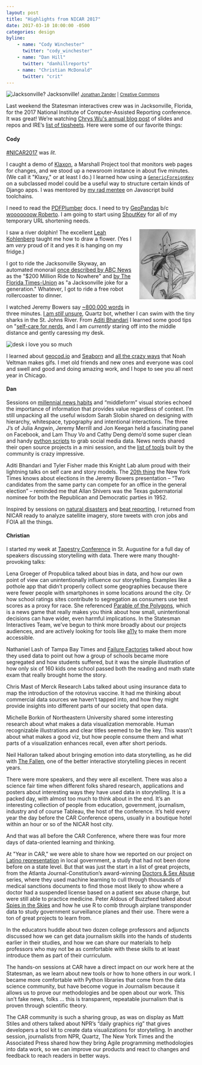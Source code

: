 ```yaml
---
layout: post
title: "Highlights from NICAR 2017"
date: 2017-03-10 10:00:00 -0500
categories: design
byline:
    - name: "Cody Winchester"
      twitter: "cody_winchester"
    - name: "Dan Hill"
      twitter: "danhillreports"
    - name: "Christian McDonald"
      twitter: "crit"
---
```


![Jacksonville? Jacksonville!](/assets/img/2017-03-10-jacksonville.jpg)
<small><a href="https://commons.wikimedia.org/wiki/User:Digon3" target="_blank">Jonathan Zander</a> | <a href="https://creativecommons.org/licenses/by-sa/3.0/" target="_blank">Creative Commons</a></small>

Last weekend the Statesman interactives crew was in Jacksonville, Florida, for the 2017 National Institute of Computer-Assisted Reporting conference. It was great! We’re watching [Chrys Wu's annual blog post](http://blog.chryswu.com/2017/03/02/nicar17-slides-links-tutorials-nicar17/) of slides and repos and IRE’s [list of tipsheets](http://ire.org/resource-center/tipsheets/). Here were some of our favorite things:

#### **Cody**

[#NICAR2017](https://twitter.com/search?f=tweets&vertical=default&q=%23nicar17&src=typd) was _lit_.

I caught a demo of [Klaxon](https://github.com/themarshallproject/klaxon), a Marshall Project tool that monitors web pages for changes, and we stood up a newsroom instance in about five minutes. (We call it "Klaxy," or at least I do.) I learned how using a [`GenericForeignKey`](https://docs.djangoproject.com/en/1.10/ref/contrib/contenttypes/#django.contrib.contenttypes.fields.GenericForeignKey) on a subclassed model could be a useful way to structure certain kinds of Django apps. I was mentored by [my rad mentee](https://twitter.com/onlyandrewn) on Javascript build toolchains.

I need to read the [PDFPlumber](https://github.com/jsvine/pdfplumber) docs. I need to try [GeoPandas](http://geopandas.org/) b/c [wooooooow Roberto](https://github.com/robroc/GIS-with-python/blob/master/GIS%20with%20Python.ipynb). I am going to start using [ShoutKey](http://shoutkey.com/) for all of my temporary URL shortening needs.

<img src="/assets/img/2017-03-10-codys-flower.png" style="width: 150px; max-width: 100%; float: right; margin: auto auto 15px 15px;" alt="should i quit my day job lol" />

I saw a river dolphin! The excellent [Leah Kohlenberg](https://twitter.com/LeahKohlenberg) taught me how to draw a flower. (Yes I am _very_ proud of it and yes it is hanging on my fridge.)

I got to ride the Jacksonville Skyway, an automated monorail [once described by ABC News](http://abcnews.go.com/WNT/story?id=130201&page=1) as the "$200 Million Ride to Nowhere" and [by The Florida Times-Union](http://jacksonville.com/news/metro/2010-09-05/story/after-20-years-jacksonville-skyway-remains-punchline) as "a Jacksonville joke for a generation." Whatever, I got to ride a free robot rollercoaster to dinner.

I watched Jeremy Bowers say [~800,000 words](https://docs.google.com/presentation/d/1wy7vTDHgZrlMhqV4JboKZO1PQPm5H5NWydjPcXmspFw/edit) in three minutes. [I am _still_ unsure](https://twitter.com/NewsNerdBot/status/837405424794021888), Quartz bot, whether I can swim with the tiny sharks in the St. Johns River. From [Aditi Bhandari](https://twitter.com/AditiHBhandari) I learned some good tips on "[self-care for nerds](https://aditibhandari.github.io/nicar17-slides/), and I am _currently_ staring off into the middle distance and gently caressing my desk.

![desk i love you so much](https://aditibhandari.github.io/nicar17-slides/img/5-2.gif)

I learned about [geocod.io](https://geocod.io/) and [Seaborn](http://seaborn.pydata.org/) and [all the crazy ways](https://github.com/veltman/gifs) that Noah Veltman makes gifs. I met old friends and new ones and everyone was cool and swell and good and doing amazing work, and I hope to see you all next year in Chicago.

#### **Dan**

Sessions on [millennial news habits](https://drive.google.com/file/d/0B-x9LJOg77smSFVZempkbmJSemM/view) and “middleform” visual stories echoed the importance of information that provides value regardless of context. I’m still unpacking all the useful wisdom Sarah Slobin shared on designing with hierarchy, whitespace, typography and intentional interactions. The three J’s of Julia Angwin, Jeremy Merrill and Jon Keegan held a fascinating panel on Facebook, and Lam Thuy Vo and Cathy Deng demo’d some super clean and handy [python scripts](https://github.com/lamthuyvo/social-media-data-scripts) to grab social media data. News nerds shared their open source projects in a mini session, and the [list of tools](https://github.com/DallasMorningNews/awesome-news-hacks/blob/master/README.md) built by the community is crazy impressive.

Aditi Bhandari and Tyler Fisher made this Knight Lab alum proud with their lightning talks on self care and story models. The [20th thing](https://docs.google.com/presentation/d/1wy7vTDHgZrlMhqV4JboKZO1PQPm5H5NWydjPcXmspFw/edit#slide=id.g1d0d4714e4_0_79) the New York Times knows about elections in the Jeremy Bowers presentation – “Two candidates from the same party can compete for an office in the general election” – reminded me that Allan Shivers was the Texas gubernatorial nominee for both the Republican and Democratic parties in 1952.

Inspired by sessions on [natural disasters](https://drive.google.com/file/d/0BzqABLnCCTfWTUFPQUZPTEo4OEE/edit) and [beat reporting](https://docs.google.com/document/d/10pFXRsFiXS5VMQqVe2WvYKgDMze1PPoN9G-dnlIpOpU/edit#heading=h.td4rbin36dv5), I returned from NICAR ready to analyze satellite imagery, store tweets with cron jobs and FOIA all the things.

#### **Christian**

I started my week at [Tapestry Conference](http://www.tapestryconference.com/) in St. Augustine for a full day of speakers discussing storytelling with data. There were many thought-provoking talks:

Lena Groeger of Propublica talked about bias in data, and how our own point of view can unintentionally influence our storytelling. Examples like a pothole app that didn’t properly collect some geographies because there were fewer people with smartphones in some locations around the city. Or how school ratings sites contribute to segregation as consumers use test scores as a proxy for race. She referenced [Parable of the Polygons](http://ncase.me/polygons/), which is a news game that really makes you think about how small, unintentional decisions can have wider, even harmful implications. In the Statesman Interactives Team, we’ve begun to think more broadly about our projects audiences, and are actively looking for tools like [a11y](https://www.npmjs.com/package/grunt-a11y) to make them more accessible.

Nathaniel Lash of Tampa Bay Times and [Failure Factories](http://www.tampabay.com/failurefactories/) talked about how they used data to point out how a group of schools became more segregated and how students suffered, but it was the simple illustration of how only six of 160 kids one school passed both the reading and math state exam that really brought home the story.

Chris Mast of Merck Research Labs talked about using insurance data to map the introduction of the rotovirus vaccine. It had me thinking about commercial data sources we haven’t tapped into, and how they might provide insights into different parts of our society that open data.

Michelle Borkin of Northeastern University shared some interesting research about what makes a data visualization memorable. Human recognizable illustrations and clear titles seemed to be the key. This wasn’t about what makes a good viz, but how people consume them and what parts of a visualization enhances recall, even after short periods.

Neil Halloran talked about bringing emotion into data storytelling, as he did with [The Fallen](http://www.fallen.io/), one of the better interactive storytelling pieces in recent years.

There were more speakers, and they were all excellent. There was also a science fair time when different folks shared research, applications and posters about interesting ways they have used data in storytelling. It is a packed day, with almost too much to think about in the end. It’s an interesting collection of people from education, government, journalism, industry and of course Tableau, the host of the conference. It’s held every year the day before the CAR Conference opens, usually in a boutique hotel within an hour or so of the NICAR host city.

And that was all before the CAR Conference, where there was four more days of data-oriented learning and thinking.

At "Year in CAR," we were able to share how we reported on our project on [Latino representation](http://projects.statesman.com/news/latino-representation/) in local government, a study that had not been done before on a state level. But that was just the start in a list of great projects, from the Atlanta Journal-Constitution’s award-winning [Doctors & Sex Abuse](http://doctors.ajc.com/) series, where they used machine learning to cull through thousands of medical sanctions documents to find those most likely to show where a doctor had a suspended license based on a patient sex abuse charge, but were still able to practice medicine. Peter Aldous of Buzzfeed talked about [Spies in the Skies](https://www.buzzfeed.com/peteraldhous/spies-in-the-skies) and how he use R to comb through airplane transponder data to study government surveillance planes and their use. There were a ton of great projects to learn from.

In the educators huddle about two dozen college professors and adjuncts discussed how we can get data journalism skills into the hands of students earlier in their studies, and how we can share our materials to help professors who may not be as comfortable with these skills to at least introduce them as part of their curriculum.

The hands-on sessions at CAR have a direct impact on our work here at the Statesman, as we learn about new tools or how to hone others in our work. I became more comfortable with Python libraries that come from the data science community, but have become vogue in Journalism because it allows us to prove our methodologies and be open about our work. This isn’t fake news, folks … this is transparent, repeatable journalism that is proven through scientific theory.

The CAR community is such a sharing group, as was on display as Matt Stiles and others talked about NPR’s “daily graphics rig” that gives developers a tool kit to create data visualizations for storytelling. In another session, journalists from NPR, Quartz, The New York Times and the Associated Press shared how they bring Agile programming methodologies into data work, so we can improve our products and react to changes and feedback to reach readers in better ways.
